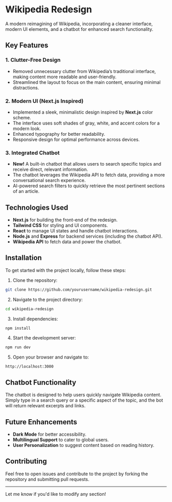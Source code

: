 
# Wikipedia Redesign

A modern reimagining of Wikipedia, incorporating a cleaner interface, modern UI elements, and a chatbot for enhanced search functionality.

## Key Features

### 1. Clutter-Free Design
- Removed unnecessary clutter from Wikipedia’s traditional interface, making content more readable and user-friendly.
- Streamlined the layout to focus on the main content, ensuring minimal distractions.

### 2. Modern UI (Next.js Inspired)
- Implemented a sleek, minimalistic design inspired by **Next.js** color scheme.
- The interface uses soft shades of gray, white, and accent colors for a modern look.
- Enhanced typography for better readability.
- Responsive design for optimal performance across devices.

### 3. Integrated Chatbot
- **New!** A built-in chatbot that allows users to search specific topics and receive direct, relevant information.
- The chatbot leverages the Wikipedia API to fetch data, providing a more conversational search experience.
- AI-powered search filters to quickly retrieve the most pertinent sections of an article.

## Technologies Used
- **Next.js** for building the front-end of the redesign.
- **Tailwind CSS** for styling and UI components.
- **React** to manage UI states and handle chatbot interactions.
- **Node.js** and **Express** for backend services (including the chatbot API).
- **Wikipedia API** to fetch data and power the chatbot.

## Installation

To get started with the project locally, follow these steps:

1. Clone the repository:

```bash
git clone https://github.com/yourusername/wikipedia-redesign.git
```

2. Navigate to the project directory:

```bash
cd wikipedia-redesign
```

3. Install dependencies:

```bash
npm install
```

4. Start the development server:

```bash
npm run dev
```

5. Open your browser and navigate to:

```
http://localhost:3000
```

## Chatbot Functionality

The chatbot is designed to help users quickly navigate Wikipedia content. Simply type in a search query or a specific aspect of the topic, and the bot will return relevant excerpts and links.

## Future Enhancements
- **Dark Mode** for better accessibility.
- **Multilingual Support** to cater to global users.
- **User Personalization** to suggest content based on reading history.
  
## Contributing

Feel free to open issues and contribute to the project by forking the repository and submitting pull requests.

---

Let me know if you'd like to modify any section!

